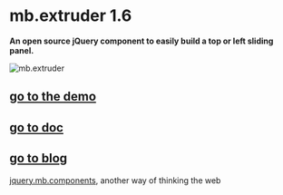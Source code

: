 # mb.extruder 1.6

__An open source jQuery component to easily build a top or left sliding panel.__

![mb.extruder](http://pupunzi.com/gitHub/mb.extruder.jpg)

## [go to the demo](http://pupunzi.com/#mb.components/mb.extruder/extruder.html)
## [go to doc](http://wiki.github.com/pupunzi/jquery.mb.extruder/)
## [go to blog](http://pupunzi.open-lab.com/mb-jquery-components/jquery-mb-extruder/)


[jquery.mb.components](http://pupunzi.com/), another way of thinking the web
